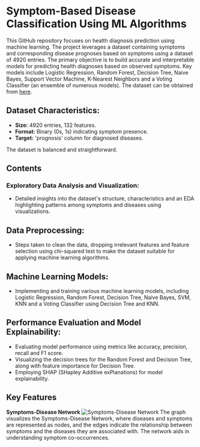 # Symptom-Based Disease Classification Using ML Algorithms

This GitHub repository focuses on health diagnosis prediction using machine learning. The project leverages a dataset containing symptoms and corresponding disease prognoses based on symptoms using a dataset of 4920 entries. The primary objective is to build accurate and interpretable models for predicting health diagnoses based on observed symptoms. Key models include Logistic Regression, Random Forest, Decision Tree, Naive Bayes, Support Vector Machine, K-Nearest Neighbors and a Voting Classifier (an ensemble of numerous models). The dataset can be obtained from [here](https://www.kaggle.com/datasets/kaushil268/disease-prediction-using-machine-learning).

## Dataset Characteristics:
- **Size:** 4920 entries, 132 features.
- **Format:** Binary (0s, 1s) indicating symptom presence.
- **Target:** 'prognosis' column for diagnosed diseases.

The dataset is balanced and straightforward.

## Contents
### Exploratory Data Analysis and Visualization:
- Detailed insights into the dataset's structure, characteristics and an EDA highlighting patterns among symptoms and diseases using visualizations.

## Data Preprocessing:
- Steps taken to clean the data, dropping irrelevant features and feature selection using chi-squared test to make the dataset suitable for applying machine learning algorithms.

## Machine Learning Models:
- Implementing and training various machine learning models, including Logistic Regression, Random Forest, Decision Tree, Naive Bayes, SVM, KNN and a Voting Classifier using Decision Tree and KNN.

## Performance Evaluation and Model Explainability:
- Evaluating model performance using metrics like accuracy, precision, recall and F1 score.
- Visualizing the decision trees for the Random Forest and Decision Tree, along with feature importance for Decision Tree.
- Employing SHAP (SHapley Additive exPlanations) for model explainability.

## Key Features
**Symptoms-Disease Network**
![Symptoms-Disease Network](Symptoms_Disease_Network.png)
The graph visualizes the Symptoms-Disease Network, where diseases and symptoms are represented as nodes, and the edges indicate the relationship between symptoms and the diseases they are associated with. The network aids in understanding symptom co-occurrences.